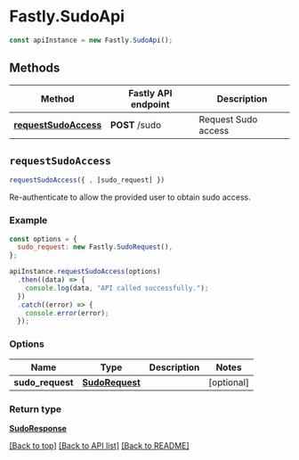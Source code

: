 # Fastly.SudoApi

```javascript
const apiInstance = new Fastly.SudoApi();
```
## Methods

Method | Fastly API endpoint | Description
------------- | ------------- | -------------
[**requestSudoAccess**](SudoApi.md#requestSudoAccess) | **POST** /sudo | Request Sudo access


## `requestSudoAccess`

```javascript
requestSudoAccess({ , [sudo_request] })
```

Re-authenticate to allow the provided user to obtain sudo access.

### Example

```javascript
const options = {
  sudo_request: new Fastly.SudoRequest(),
};

apiInstance.requestSudoAccess(options)
  .then((data) => {
    console.log(data, "API called successfully.");
  })
  .catch((error) => {
    console.error(error);
  });
```

### Options

Name | Type | Description  | Notes
------------- | ------------- | ------------- | -------------
**sudo_request** | [**SudoRequest**](SudoRequest.md) |  | [optional]

### Return type

[**SudoResponse**](SudoResponse.md)


[[Back to top]](#) [[Back to API list]](../../README.md#endpoints)
[[Back to README]](../../README.md)

